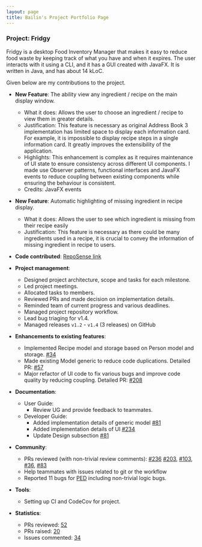 ```yaml
---
layout: page
title: Bailin's Project Portfolio Page
---
```


### Project: Fridgy

Fridgy is a desktop Food Inventory Manager that makes it easy to reduce food waste by keeping track of what you have and when it expires. The user interacts with it using a CLI, and it has a GUI created with JavaFX. It is written in Java, and has about 14 kLoC.

Given below are my contributions to the project.

* **New Feature**: The ability view any ingredient / recipe on the main display window.
  * What it does: Allows the user to choose an ingredient / recipe to view them in greater details.
  * Justification: This feature is necessary as original Address Book 3 implementation has limited space to display each information card. For example, it is impossible to display recipe steps in a single information card. It greatly improves the extensibility of the application.
  * Highlights: This enhancement is complex as it requires maintenance of UI state to ensure consistency across different UI components. I made use Observer patterns, functional interfaces and JavaFX events to reduce coupling between existing components while ensuring the behaviour is consistent.
  * Credits: JavaFX events

* **New Feature**: Automatic highlighting of missing ingredient in recipe display.
  * What it does: Allows the user to see which ingredient is missing from their recipe easily
  * Justification: This feature is necessary as there could be many ingredients used in a recipe, it is crucial to convey the information of missing ingredient in recipe to users.


* **Code contributed**: [RepoSense link](https://nus-cs2103-ay2122s1.github.io/tp-dashboard/?search=&sort=groupTitle&sortWithin=title&timeframe=commit&mergegroup=&groupSelect=groupByRepos&breakdown=true&checkedFileTypes=docs~functional-code~test-code~other&since=2021-09-17&tabOpen=true&tabType=authorship&tabAuthor=rootkie&tabRepo=AY2122S1-CS2103T-W11-1%2Ftp%5Bmaster%5D&authorshipIsMergeGroup=false&authorshipFileTypes=docs~functional-code~test-code~other&authorshipIsBinaryFileTypeChecked=false)

* **Project management**:
  * Designed project architecture, scope and tasks for each milestone.
  * Led project meetings.
  * Allocated tasks to members.
  * Reviewed PRs and made decision on implementation details.
  * Reminded team of current progress and various deadlines.
  * Managed project repository workflow.
  * Lead bug triaging for v1.4.
  * Managed releases `v1.2` - `v1.4` (3 releases) on GitHub

* **Enhancements to existing features**:
  * Implemented Recipe model and storage based on Person model and storage. [\#34](https://github.com/AY2122S1-CS2103T-W11-1/tp/pull/34)
  * Made existing Model generic to reduce code duplications. Detailed PR: [\#57](https://github.com/AY2122S1-CS2103T-W11-1/tp/pull/57)
  * Major refactor of UI code to fix various bugs and improve code quality by reducing coupling. Detailed PR: [\#208](https://github.com/AY2122S1-CS2103T-W11-1/tp/pull/208)

* **Documentation**:
  * User Guide:
    * Review UG and provide feedback to teammates.
  * Developer Guide:
    * Added implementation details of generic model [\#81](https://github.com/AY2122S1-CS2103T-W11-1/tp/pull/81)
    * Added implementation details of UI [\#234](https://github.com/AY2122S1-CS2103T-W11-1/tp/pull/234)
    * Update Design subsection [\#81](https://github.com/AY2122S1-CS2103T-W11-1/tp/pull/81)

* **Community**:
  * PRs reviewed (with non-trivial review comments): [\#236](https://github.com/AY2122S1-CS2103T-W11-1/tp/pull/236) [\#203](https://github.com/AY2122S1-CS2103T-W11-1/tp/pull/203), [\#103](https://github.com/AY2122S1-CS2103T-W11-1/tp/pull/103), [\#36](https://github.com/AY2122S1-CS2103T-W11-1/tp/pull/36), [\#83](https://github.com/AY2122S1-CS2103T-W11-1/tp/pull/83)
  * Help teammates with issues related to git or the workflow
  * Reported 11 bugs for [PED](https://github.com/rootkie/ped/issues) including non-trivial logic bugs. 
  
* **Tools**:
  * Setting up CI and CodeCov for project.

* **Statistics**:
  * PRs reviewed: [52](https://github.com/AY2122S1-CS2103T-W11-1/tp/pulls?q=is%3Apr+is%3Aclosed+reviewed-by%3A%40rootkie)
  * PRs raised: [20](https://github.com/AY2122S1-CS2103T-W11-1/tp/pulls?q=is%3Apr+is%3Aclosed+author%3Arootkie)
  * Issues commented: [34](https://github.com/AY2122S1-CS2103T-W11-1/tp/issues?q=is%3Aissue+commenter%3Arootkie+is%3Aclosed)
  
